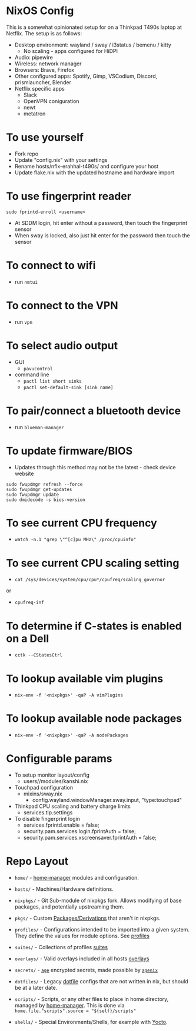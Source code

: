 NixOS Config
============

This is a somewhat opinionated setup for on a Thinkpad T490s laptop at Netflix.
The setup is as follows:

* Desktop environment: wayland / sway / i3status / bemenu / kitty
  * No scaling - apps configured for HiDPI
* Audio: pipewire
* Wireless: network manager
* Browsers: Brave, Firefox
* Other configured apps: Spotify, Gimp, VSCodium, Discord, prismlauncher, Blender
* Netflix specific apps
  * Slack
  * OpenVPN coniguration
  * newt
  * metatron

# To use yourself

* Fork repo
* Update "config.nix" with your settings
* Rename hosts/nflx-erahhal-t490s/ and configure your host
* Update flake.nix with the updated hostname and hardware import

# To use fingerprint reader

`sudo fprintd-enroll <username>`

- At SDDM login, hit enter without a password, then touch the fingerprint sensor
- When sway is locked, also just hit enter for the password then touch the sensor

# To connect to wifi

* run `nmtui`

# To connect to the VPN

* run `vpn`

# To select audio output

* GUI
  * `pavucontrol`
* command line
  * `pactl list short sinks`
  * `pactl set-default-sink [sink name]`

# To pair/connect a bluetooth device

* run `blueman-manager`

# To update firmware/BIOS

* Updates through this method may not be the latest - check device website

```
sudo fwupdmgr refresh --force
sudo fwupdmgr get-updates
sudo fwupdmgr update
sudo dmidecode -s bios-version
```

# To see current CPU frequency

* `watch -n.1 "grep \"^[c]pu MHz\" /proc/cpuinfo"`

# To see current CPU scaling setting

* `cat /sys/devices/system/cpu/cpu*/cpufreq/scaling_governor`

or

* `cpufreq-inf`

# To determine if C-states is enabled on a Dell

* `cctk --CStatesCtrl`

# To lookup available vim plugins

* `nix-env -f '<nixpkgs>' -qaP -A vimPlugins`

# To lookup available node packages

* `nix-env -f '<nixpkgs>' -qaP -A nodePackages`

# Configurable params

* To setup monitor layout/config
  - users/<username>/modules/kanshi.nix
* Touchpad configuration
  - mixins/sway.nix
    - config.wayland.windowManager.sway.input, "type:touchpad"
* Thinkpad CPU scaling and battery charge limits
  - services.tlp.settings
* To disable fingerprint login
  - services.fprintd.enable = false;
  - security.pam.services.login.fprintAuth = false;
  - security.pam.services.xscreensaver.fprintAuth = false;

# Repo Layout

- `home/` - [home-manager](https://github.com/nix-community/home-manager) modules and configuration.

- `hosts/` - Machines/Hardware definitions.

- `nixpkgs/` - Git Sub-module of nixpkgs fork.  Allows modifying of base packages, and potentially upstreaming them.

- `pkgs/` - Custom [Packages/Derivations](https://nixos.org/manual/nix/unstable/expressions/derivations.html) that aren't in nixpkgs.

- `profiles/` - Configurations intended to be imported into a given system.
  They define the values for module options.
  See [profiles](https://devos.divnix.com/concepts/profiles.html)

- `suites/` - Collections of profiles
  [suites](https://devos.divnix.com/concepts/suites.html)

- `overlays/` - Valid overlays included in all hosts
  [overlays](https://devos.divnix.com/outputs/overlays.html)

- `secrets/` - [`age`](https://github.com/FiloSottile/age) encrypted secrets,
  made possible by [`agenix`](https://github.com/ryantm/agenix)

- `dotfiles/` - Legacy [dotfile](https://wiki.archlinux.org/index.php/Dotfiles)
  configs that are not written in nix, but should be at a later date.

- `scripts/` - Scripts, or any other files to place in home directory,
  managed by [home-manager](https://github.com/nix-community/home-manager).
  This is done via `home.file."scripts".source = "${self}/scripts"`

- `shells/` - Special Environments/Shells, for example with [Yocto](https://www.yoctoproject.org/).
